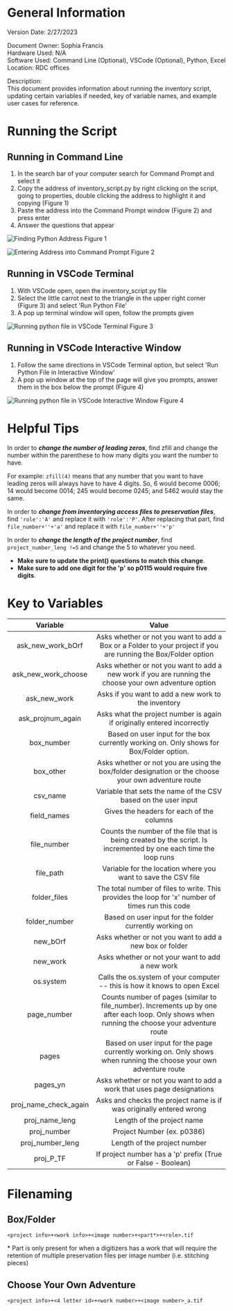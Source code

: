 # General Information
Version Date: 2/27/2023

Document Owner: Sophia Francis <br>
Hardware Used: N/A <br>
Software Used: Command Line (Optional), VSCode (Optional), Python, Excel <br>
Location: RDC offices <br>

Description:<br>
This document provides information about running the inventory script, updating certain variables if needed, key of variable names, and example user cases for reference.


# Running the Script
## Running in Command Line
 1. In the search bar of your computer search for Command Prompt and select it
 2. Copy the address of inventory_script.py by right clicking on the script, going to properties, double clicking the address to highlight it and copying (Figure 1)
 3. Paste the address into the Command Prompt window (Figure 2) and press enter
 4. Answer the questions that appear

 ![Finding Python Address](../../FilesReferenced/FindingAddressPythonFile.png)
    Figure 1
    
 ![Entering Address into Command Prompt](../../FilesReferenced/CommandPromptPaste.png)
    Figure 2

## Running in VSCode Terminal
1. With VSCode open, open the inventory_script.py file
2. Select the little carrot next to the triangle in the upper right corner (Figure 3) and select 'Run Python File'
3. A pop up terminal window will open, follow the prompts given

![Running python file in VSCode Terminal](../../FilesReferenced/RunTerminalInVSCode.png)
    Figure 3

## Running in VSCode Interactive Window
1. Follow the same directions in VSCode Terminal option, but select 'Run Python File in Interactive Window' 
2. A pop up window at the top of the page will give you prompts, answer them in the box below the prompt (Figure 4)

![Running python file in VSCode Interactive Window](../../FilesReferenced/RunInInteractiveWindow.jpg)
    Figure 4

# Helpful Tips
In order to **_change the number of leading zeros_**, find zfill and change the number within the parenthese to how many digits you want the number to have. 

For example:
```zfill(4)``` means that any number that you want to have leading zeros will always have to have 4 digits. So, 6 would become 0006; 14 would become 0014; 245 would become 0245; and 5462 would stay the same.


In order to **_change from inventorying access files to preservation files_**, find ```'role':'A'``` and replace it with ```'role':'P'```. After replacing that part, find ```file_number+''+'a'``` and replace it with ```file_number+''+'p'```

In order to **_change the length of the project number_**, find ```project_number_leng !=5``` and change the 5 to whatever you need. 
* **Make sure to update the print() questions to match this change**. <br>
* **Make sure to add one digit for the 'p' so p0115 would require five digits**.
# Key to Variables


|Variable|Value|
|:--:|:--:|
|ask_new_work_bOrf|Asks whether or not you want to add a Box or a Folder to your project if you are running the Box/Folder option|
|ask_new_work_choose|Asks whether or not you want to add a new work if you are running the choose your own adventure option| 
|ask_new_work|Asks if you want to add a new work to the inventory|
|ask_projnum_again|Asks what the project number is again if originally entered incorrectly|
|box_number|Based on user input for the box currently working on. Only shows for Box/Folder option.
|box_other|Asks whether or not you are using the box/folder designation or the choose your own adventure route|
|csv_name|Variable that sets the name of the CSV based on the user input|
|field_names|Gives the headers for each of the columns|
|file_number|Counts the number of the file that is being created by the script. Is incremented by one each time the loop runs|
|file_path|Variable for the location where you want to save the CSV file|
|folder_files|The total number of files to write. This provides the loop for 'x' number of times run this code|
|folder_number|Based on user input for the folder currently working on|
|new_bOrf|Asks whether or not you want to add a new box or folder|
|new_work|Asks whether or not your want to add a new work|
|os.system|Calls the os.system of your computer -- this is how it knows to open Excel|
|page_number|Counts number of pages (similar to file_number). Increments up by one after each loop. Only shows when running the choose your adventure route|
|pages|Based on user input for the page currently working on. Only shows when running the choose your own adventure route|
|pages_yn|Asks whether or not you want to add a work that uses page designations|
|proj_name_check_again|Asks and checks the project name is if was originally entered wrong|
|proj_name_leng|Length of the project name|
|proj_number|Project Number (ex. p0386)|
|proj_number_leng|Length of the project number|
|proj_P_TF|If project number has a 'p' prefix (True or False - Boolean)



# Filenaming
## Box/Folder
```
<project info>+<work info>+<image number>+<part*>+<role>.tif
```
\* Part is only present for when a digitizers has a work that will require the retention of multiple preservation files per image number (i.e. stitching pieces)

## Choose Your Own Adventure
```
<project info>+<4 letter id>+<work number>+<image number>_a.tif
```

